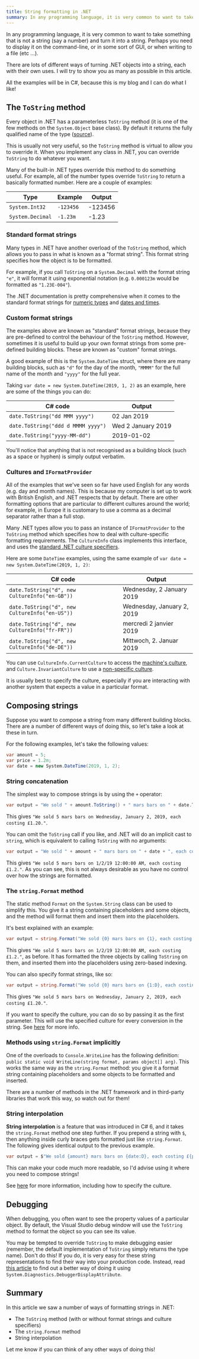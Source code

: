 ```yaml
---
title: String formatting in .NET
summary: In any programming language, it is very common to want to take something that is not a string (say a number) and turn it into a string. Let's have a look at the many ways you can do this in .NET.
---
```


In any programming language, it is very common to want to take something that is
not a string (say a number) and turn it into a string. Perhaps you need to
display it on the command-line, or in some sort of GUI, or when writing to a
file (etc ...).

There are lots of different ways of turning .NET objects into a string, each
with their own uses. I will try to show you as many as possible in this article.

All the examples will be in C#, because this is my blog and I can do what I
like!

## The `ToString` method

Every object in .NET has a parameterless `ToString` method (it is one of the few
methods on the `System.Object` base class). By default it returns the fully
qualified name of the type
([source](https://docs.microsoft.com/en-us/dotnet/api/system.object.tostring)).

This is usually not very useful, so the `ToString` method is virtual to allow
you to override it. When you implement any class in .NET, you can override
`ToString` to do whatever you want.

Many of the built-in .NET types override this method to do something useful. For
example, all of the number types override `ToString` to return a basically
formatted number. Here are a couple of examples:

|Type|Example|Output|
|---|---|---|
|`System.Int32`|`-123456`|-123456|
|`System.Decimal`|`-1.23m`|-1.23|

### Standard format strings

Many types in .NET have another overload of the `ToString` method, which allows
you to pass in what is known as a "format string". This format string specifies
how the object is to be formatted.

For example, if you call `ToString` on a `System.Decimal` with the format string
`"e"`, it will format it using exponential notation (e.g. `0.000123m` would be
formatted as `"1.23E-004"`).

The .NET documentation is pretty comprehensive when it comes to the standard
format strings for [numeric
types](https://docs.microsoft.com/en-us/dotnet/standard/base-types/standard-numeric-format-strings)
and [dates and
times](https://docs.microsoft.com/en-us/dotnet/standard/base-types/standard-date-and-time-format-strings).

### Custom format strings

The examples above are known as "standard" format strings, because they are
pre-defined to control the behaviour of the `ToString` method. However,
sometimes it is useful to build up your own format strings from some pre-defined
building blocks. These are known as "custom" format strings.

A good example of this is the `System.DateTime` struct, where there are many
building blocks, such as `"d"` for the day of the month, `"MMMM"` for the full
name of the month and `"yyyy"` for the full year.

Taking `var date = new System.DateTime(2019, 1, 2)` as an example, here are some
of the things you can do:

|C# code|Output|
|---|---|
|`date.ToString("dd MMM yyyy")`|02 Jan 2019|
|`date.ToString("ddd d MMMM yyyy")`|Wed 2 January 2019|
|`date.ToString("yyyy-MM-dd")`|2019-01-02|

You'll notice that anything that is not recognised as a building block (such as
a space or hyphen) is simply output verbatim.

### Cultures and `IFormatProvider`

All of the examples that we've seen so far have used English for any words (e.g.
day and month names). This is because my computer is set up to work with British
English, and .NET respects that by default. There are other formatting options
that are particular to different cultures around the world; for example, in
Europe it is customary to use a comma as a decimal separator rather than a full
stop.

Many .NET types allow you to pass an instance of `IFormatProvider` to the
`ToString` method which specifies how to deal with culture-specific formatting
requirements. The `CultureInfo` class implements this interface, and uses the
[standard .NET culture
specifiers](https://azuliadesigns.com/list-net-culture-country-codes/).

Here are some `DateTime` examples, using the same example of `var date = new
System.DateTime(2019, 1, 2)`:

|C# code|Output|
|---|---|
|`date.ToString("d", new CultureInfo("en-GB"))`|Wednesday, 2 January 2019|
|`date.ToString("d", new CultureInfo("en-US"))`|Wednesday, January 2, 2019|
|`date.ToString("d", new CultureInfo("fr-FR"))`|mercredi 2 janvier 2019|
|`date.ToString("d", new CultureInfo("de-DE"))`|Mittwoch, 2. Januar 2019|

You can use `CultureInfo.CurrentCulture` to access the [machine's
culture](https://docs.microsoft.com/en-us/dotnet/api/system.globalization.cultureinfo.currentculture),
and `Culture.InvariantCulture` to use a [non-specific
culture](https://docs.microsoft.com/en-us/dotnet/api/system.globalization.cultureinfo.invariantculture).

It is usually best to specify the culture, especially if you are interacting
with another system that expects a value in a particular format.

## Composing strings

Suppose you want to compose a string from many different building blocks. There
are a number of different ways of doing this, so let's take a look at these in
turn.

For the following examples, let's take the following values:

```cs
var amount = 5;
var price = 1.2m;
var date = new System.DateTime(2019, 1, 2);
```

### String concatenation

The simplest way to compose strings is by using the `+` operator:

```cs
var output = "We sold " + amount.ToString() + " mars bars on " + date.ToString("D", new CultureInfo("en-US")) + ", each costing £" + price.ToString("N2") + ".";
```

This gives `"We sold 5 mars bars on Wednesday, January 2, 2019, each costing
£1.20."`.

You can omit the `ToString` call if you like, and .NET will do an implicit cast
to `string`, which is equivalent to calling `ToString` with no arguments:

```cs
var output = "We sold " + amount + " mars bars on " + date + ", each costing £" + price + ".";
```

This gives `"We sold 5 mars bars on 1/2/19 12:00:00 AM, each costing £1.2."`. As
you can see, this is not always desirable as you have no control over how the
strings are formatted.

### The `string.Format` method

The static method `Format` on the `System.String` class can be used to simplify
this. You give it a string containing placeholders and some objects, and the
method will format them and insert them into the placeholders.

It's best explained with an example:

```cs
var output = string.Format("We sold {0} mars bars on {1}, each costing £{2}.", amount, date, price);
```

This gives `"We sold 5 mars bars on 1/2/19 12:00:00 AM, each costing £1.2."`, as
before. It has formatted the three objects by calling `ToString` on them, and
inserted them into the placeholders using zero-based indexing.

You can also specify format strings, like so:

```cs
var output = string.Format("We sold {0} mars bars on {1:D}, each costing £{2:N2}.", amount, date, price);
```

This gives `"We sold 5 mars bars on Wednesday, January 2, 2019, each costing
£1.20."`.

If you want to specify the culture, you can do so by passing it as the first
parameter. This will use the specified culture for every conversion in the
string. See
[here](https://docs.microsoft.com/en-us/dotnet/api/system.string.format) for
more info.

### Methods using `string.Format` implicitly

One of the overloads to `Console.WriteLine` has the following definition:
`public static void WriteLine(string format, params object[] arg)`. This works
the same way as the `string.Format` method: you give it a format string
containing placeholders and some objects to be formatted and inserted.

There are a number of methods in the .NET framework and in third-party libraries
that work this way, so watch out for them!

### String interpolation

**String interpolation** is a feature that was introduced in C# 6, and it takes
the `string.Format` method one step further. If you prepend a string with `$`,
then anything inside curly braces gets formatted just like `string.Format`. The
following gives identical output to the previous example.

```cs
var output = $"We sold {amount} mars bars on {date:D}, each costing £{price:N2}.";
```

This can make your code much more readable, so I'd advise using it where you
need to compose strings!

See
[here](https://docs.microsoft.com/en-us/dotnet/csharp/language-reference/tokens/interpolated)
for more information, including how to specify the culture.

## Debugging

When debugging, you often want to see the property values of a particular
object. By default, the Visual Studio debug window will use the `ToString`
method to format the object so you can see its value.

You may be tempted to override `ToString` to make debugging easier (remember,
the default implementation of `ToString` simply returns the type name). Don't do
this! If you do, it is very easy for these string representations to find their
way into your production code. Instead, read [this
article](https://docs.microsoft.com/en-us/visualstudio/debugger/using-the-debuggerdisplay-attribute)
to find out a better way of doing it using
`System.Diagnostics.DebuggerDisplayAttribute`.

## Summary

In this article we saw a number of ways of formatting strings in .NET:

- The `ToString` method (with or without format strings and culture specifiers)
- The `string.Format` method
- String interpolation

Let me know if you can think of any other ways of doing this!

